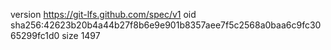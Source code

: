 version https://git-lfs.github.com/spec/v1
oid sha256:42623b20b4a44b27f8b6e9e901b8357aee7f5c2568a0baa6c9fc3065299fc1d0
size 1497
